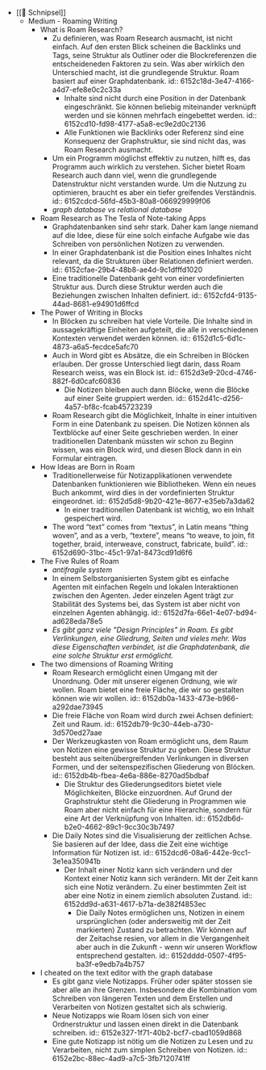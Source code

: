 - [[💭 Schnipsel]]
	- Medium - Roaming Writing
		- What is Roam Research?
			- Zu definieren, was Roam Research ausmacht, ist nicht einfach. Auf den ersten Blick scheinen die Backlinks und Tags, seine Struktur als Outliner oder die Blockreferenzen die entscheideneden Faktoren zu sein. Was aber wirklich den Unterschied macht, ist die grundlegende Struktur. Roam basiert auf einer Graphdatenbank.
			  id:: 6152c18d-3e47-4166-a4d7-efe8e0c2c33a
				- Inhalte sind nicht durch eine Position in der Datenbank eingeschränkt. Sie können beliebig miteinander verknüpft werden und sie können mehrfach eingebettet werden.
				  id:: 6152cd10-fd98-4177-a5a8-ec9e2d0c2136
				- Alle Funktionen wie Backlinks oder Referenz sind eine Konsequenz der Graphstruktur, sie sind nicht das, was Roam Research ausmacht.
			- Um ein Programm möglichst effektiv zu nutzen, hilft es, das Programm auch wirklich zu verstehen. Sicher bietet Roam Research auch dann viel, wenn die grundlegende Datenstruktur nicht verstanden wurde. Um die Nutzung zu optimieren, braucht es aber ein tiefer greifendes Verständnis.
			  id:: 6152cdcd-56fd-45b3-80a8-066929999f06
			- _graph database vs relational database_
		- Roam Research as The Tesla of Note-taking Apps
			- Graphdatenbanken sind sehr stark. Daher kam lange niemand auf die Idee, diese für eine solch einfache Aufgabe wie das Schreiben von persönlichen Notizen zu verwenden.
			- In einer Graphdatenbank ist die Position eines Inhaltes nicht relevant, da die Strukturen über Relationen definiert werden.
			  id:: 6152cfae-29b4-48b8-ae4d-9c1dfffd1020
			- Eine traditionelle Datenbank geht von einer vordefinierten Struktur aus. Durch diese Struktur werden auch die Beziehungen zwischen Inhalten definiert.
			  id:: 6152cfd4-9135-44ad-8681-e94901d6ffcd
		- The Power of Writing in Blocks
			- In Blöcken zu schreiben hat viele Vorteile. Die Inhalte sind in aussagekräftige Einheiten aufgeteilt, die alle in verschiedenen Kontexten verwendet werden können.
			  id:: 6152d1c5-6d1c-4873-a6a5-fecdce5afc70
			- Auch in Word gibt es Absätze, die ein Schreiben in Blöcken erlauben. Der grosse Unterschied liegt darin, dass Roam Research weiss, was ein Block ist.
			  id:: 6152d3e9-20cd-4746-882f-6d0cafc60836
				- Die Notizen bleiben auch dann Blöcke, wenn die Blöcke auf einer Seite gruppiert werden.
				  id:: 6152d41c-d256-4a57-bf8c-fcab45723239
			- Roam Research gibt die Möglichkeit, Inhalte in einer intuitiven Form in eine Datenbank zu speisen. Die Notizen können als Textblöcke auf einer Seite geschrieben werden. In einer traditionellen Datenbank müssten wir schon zu Beginn wissen, was ein Block wird, und diesen Block dann in ein Formular eintragen.
		- How Ideas are Born in Roam
			- Traditionellerweise für Notizapplikationen verwendete Datenbanken funktionieren wie Bibliotheken. Wenn ein neues Buch ankommt, wird dies in der vordefinierten Struktur eingeordnet.
			  id:: 6152d5d8-9b20-421e-8677-e35eb7a3da62
				- In einer traditionellen Datenbank ist wichtig, wo ein Inhalt gespeichert wird.
			- The word “text” comes from “textus”, in Latin means “thing woven”, and as a verb, “textere”, means “to weave, to join, fit together, braid, interweave, construct, fabricate, build”.
			  id:: 6152d690-31bc-45c1-97a1-8473cd91d6f6
		- The Five Rules of Roam
			- _antifragile system_
			- In einem Selbstorganisierten System gibt es einfache Agenten mit einfachen Regeln und lokalen Interaktionen zwischen den Agenten. Jeder einzelen Agent trägt zur Stabilität des Systems bei, das System ist aber nicht von einzelnen Agenten abhängig.
			  id:: 6152d7fa-66e1-4e07-bd94-ad628eda78e5
			- _Es gibt ganz viele "Design Principles" in Roam. Es gibt Verlinkungen, eine Gliedrung, Seiten und vieles mehr. Was diese Eigenschaften verbindet, ist die Graphdatenbank, die eine solche Struktur erst ermöglicht._
		- The two dimensions of Roaming Writing
			- Roam Research ermöglicht einen Umgang mit der Unordnung. Oder mit unserer eigenen Ordnung, wie wir wollen. Roam bietet eine freie Fläche, die wir so gestalten können wie wir wollen.
			  id:: 6152db0a-1433-473e-b966-a292dae73945
			- Die freie Fläche von Roam wird durch zwei Achsen definiert: Zeit und Raum.
			  id:: 6152db79-9c30-44eb-a730-3d570ed27aae
			- Der Werkzeugkasten von Roam ermöglicht uns, dem Raum von Notizen eine gewisse Struktur zu geben. Diese Struktur besteht aus seitenübergreifenden Verlinkungen in diversen Formen, und der seitenspezifischen Gliederung von Blöcken.
			  id:: 6152db4b-fbea-4e6a-886e-8270ad5bdbaf
				- Die Struktur des Gliederungseditors bietet viele Möglichkeiten, Blöcke einzuordnen. Auf Grund der Graphstruktur steht die Gliederung in Programmen wie Roam aber nicht einfach für eine Hierarchie, sondern für eine Art der Verknüpfung von Inhalten.
				  id:: 6152db6d-b2e0-4662-89c1-9cc30c3b7497
			- Die Daily Notes sind die Visualisierung der zeitlichen Achse. Sie basieren auf der Idee, dass die Zeit eine wichtige Information für Notizen ist.
			  id:: 6152dcd6-08a6-442e-9cc1-3e1ea350941b
				- Der Inhalt einer Notiz kann sich verändern und der Kontext einer Notiz kann sich verändern. Mit der Zeit kann sich eine Notiz verändern. Zu einer bestimmten Zeit ist aber eine Notiz in einem ziemlich absoluten Zustand.
				  id:: 6152dd9d-a631-4617-b71a-de382f4853ec
					- Die Daily Notes ermöglichen uns, Notizen in einem ursprünglichen (oder andersweitig mit der Zeit markierten) Zustand zu betrachten. Wir können auf der Zeitachse resien, vor allem in die Vergangenheit aber auch in die Zukunft - wenn wir unseren Workflow entsprechend gestalten.
					  id:: 6152dddd-0507-4f95-ba3f-e9edb7a4b757
		- I cheated on the text editor with the graph database
			- Es gibt ganz viele Notizapps. Früher oder später stossen sie aber alle an ihre Grenzen. Insbesondere die Kombination vom Schreiben von längeren Texten und dem Erstellen und Verarbeiten von Notizen gestaltet sich als schwierig.
			- Neue Notizapps wie Roam lösen sich von einer Ordnerstruktur und lassen einen direkt in die Datenbank schreiben.
			  id:: 6152e327-1f71-40b2-bcf7-cbad1059d868
			- Eine gute Notizapp ist nötig um die Notizen zu Lesen und zu Verarbeiten, nicht zum simplen Schreiben von Notizen.
			  id:: 6152e2bc-88ec-4ad9-a7c5-3fb7120741ff